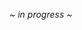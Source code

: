 ---
---

<!--
{% for post in site.posts %}

  {% if post.path contains 'blog' %}

  <li class="posts-list-item">
    <div class="posts-list-title">
      <h3 class="title">
        <a href="{{ post.url }}">
          {{ post.title }}
        </a>
      </h3>
      <span style="margin-left:0px" class="timestamp timestamp-inline">
        {% include post-date.html %}
      </span>
    </div>
  </li>

  {{ post.content | strip_html | truncatewords: site.excerpt_word_count }} [Read more]({{ post.url }})

  {% endif %}

{% endfor %}

<div class="posts-list-title">
  <h3 class="title">
    <a href="https://www.w3schools.com/html/html_links.asp">
      Why these Anti-trust Hearings are Necessary
    </a>
  </h3>
  <span style="margin-left:0px" class="timestamp timestamp-inline">
    March 10, 2020
  </span>
</div>
<img src="assets/dayone.jpg" width="800" height="150">  

-->

*~ in progress ~*
